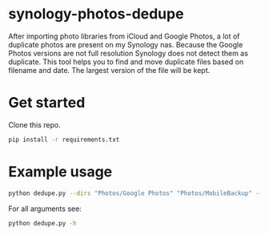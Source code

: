 # synology-photos-dedupe
After importing photo libraries from iCloud and Google Photos, a lot of duplicate photos are present on my Synology nas. Because the Google Photos versions are not full resolution Synology does not detect them as duplicate. This tool helps you to find and move duplicate files based on filename and date. The largest version of the file will be kept.

# Get started
Clone this repo.
```sh
pip install -r requirements.txt
```
# Example usage
```sh
python dedupe.py --dirs "Photos/Google Photos" "Photos/MobileBackup" --dest dupes --filters @eaDir --ext jpg png gif mp4 -v 
```

For all arguments see:
```sh
python dedupe.py -h
```
